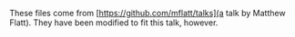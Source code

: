 These files come from [https://github.com/mflatt/talks](a talk by Matthew Flatt). They
have been modified to fit this talk, however.